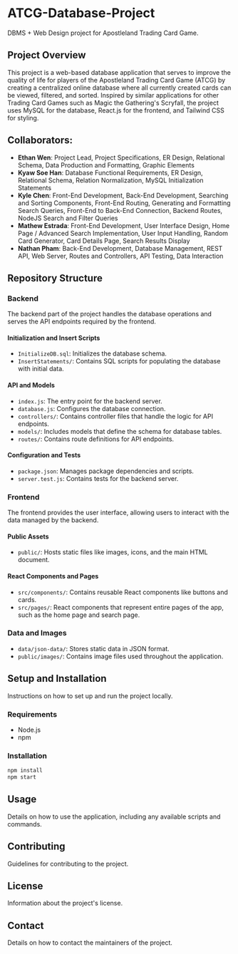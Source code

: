 # ATCG-Database-Project

DBMS + Web Design project for Apostleland Trading Card Game.

## Project Overview
This project is a web-based database application that serves to improve the quality of life for players of the Apostleland Trading Card Game (ATCG) by creating a centralized online database where all currently created cards can be viewed, filtered, and sorted. Inspired by similar applications for other Trading Card Games such as Magic the Gathering's Scryfall, the project uses MySQL for the database, React.js for the frontend, and Tailwind CSS for styling.

## Collaborators:
- **Ethan Wen**: Project Lead, Project Specifications, ER Design, Relational Schema, Data Production and Formatting, Graphic Elements
- **Kyaw Soe Han**: Database Functional Requirements, ER Design, Relational Schema, Relation Normalization, MySQL Initialization Statements
- **Kyle Chen**: Front-End Development, Back-End Development, Searching and Sorting Components, Front-End Routing, Generating and Formatting Search Queries, Front-End to Back-End Connection, Backend Routes, NodeJS Search and Filter Queries
- **Mathew Estrada**: Front-End Development, User Interface Design, Home Page / Advanced Search Implementation, User Input Handling, Random Card Generator, Card Details Page, Search Results Display
- **Nathan Pham**: Back-End Development, Database Management, REST API, Web Server, Routes and Controllers, API Testing, Data Interaction

## Repository Structure

### Backend
The backend part of the project handles the database operations and serves the API endpoints required by the frontend.

#### Initialization and Insert Scripts
- `InitializeDB.sql`: Initializes the database schema.
- `InsertStatements/`: Contains SQL scripts for populating the database with initial data.

#### API and Models
- `index.js`: The entry point for the backend server.
- `database.js`: Configures the database connection.
- `controllers/`: Contains controller files that handle the logic for API endpoints.
- `models/`: Includes models that define the schema for database tables.
- `routes/`: Contains route definitions for API endpoints.

#### Configuration and Tests
- `package.json`: Manages package dependencies and scripts.
- `server.test.js`: Contains tests for the backend server.

### Frontend
The frontend provides the user interface, allowing users to interact with the data managed by the backend.

#### Public Assets
- `public/`: Hosts static files like images, icons, and the main HTML document.

#### React Components and Pages
- `src/components/`: Contains reusable React components like buttons and cards.
- `src/pages/`: React components that represent entire pages of the app, such as the home page and search page.

### Data and Images
- `data/json-data/`: Stores static data in JSON format.
- `public/images/`: Contains image files used throughout the application.

## Setup and Installation
Instructions on how to set up and run the project locally.

### Requirements
- Node.js
- npm

### Installation
```bash
npm install
npm start
```

## Usage
Details on how to use the application, including any available scripts and commands.

## Contributing
Guidelines for contributing to the project.

## License
Information about the project's license.

## Contact
Details on how to contact the maintainers of the project.
